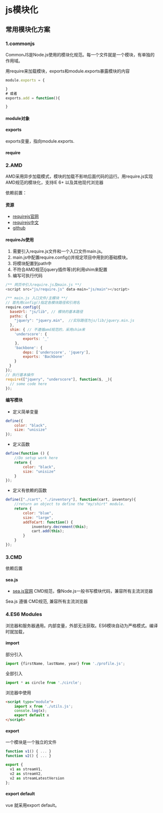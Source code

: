 # js模块化

## 常用模块化方案

### 1.commonjs

CommonJS是Node.js使用的模块化规范。每一个文件就是一个模块，有单独的作用域。

用require来加载模块，exports和module.exports暴露模块的内容

```javascript
module.exports = {

}
# 或者
exports.add = function(){

}
```

#### module对象

#### exports

exports变量，指向module.exports.

#### require

### 2.AMD

AMD采用异步加载模式，模块的加载不影响后面代码的运行。用require.js实现AMD规范的模块化，支持IE 6+ 以及其他现代浏览器

依赖前置：

#### 资源

* [requirejs官网](https://requirejs.org/docs/start.html)
* [requirejs中文](http://www.requirejs.cn/)
* [github](https://github.com/requirejs/requirejs)

#### requireJs使用

1. 需要引入require.js文件和一个入口文件main.js。
2. main.js中配置require.config()并规定项目中用到的基础模块。
3. 将模块配置到path中
4. 不符合AMD规范(jquery插件等)的利用shim来配置
5. 编写可执行代码

```javascript
/** 网页中引入require.js及main.js **/
<script src="js/require.js" data-main="js/main"></script>

/** main.js 入口文件/主模块 **/
// 首先用config()指定各模块路径和引用名
require.config({
  baseUrl: "js/lib", // 模块的基本路径
  paths: {
    "jquery": "jquery.min",  //实际路径为js/lib/jquery.min.js
  },
  shim: { // 不遵循amd规范的，采用shim来
    'underscore': {
        exports: '_'
　　 },
    'backbone': {
        deps: ['underscore', 'jquery'],
        exports: 'Backbone'
    }
　}
});
// 执行基本操作
require(["jquery", "underscore"], function($, _){
  // some code here
});

```

#### 编写模块

* 定义简单变量

```javascript
define({
    color: "black",
    size: "unisize"
});
```

* 定义函数

```javascript
define(function () {
    //Do setup work here
    return {
        color: "black",
        size: "unisize"
    }
});
```

* 定义有依赖的函数

```javascript
define(["./cart", "./inventory"], function(cart, inventory){
    //return an object to define the "my/shirt" module.
    return {
        color: "blue",
        size: "large",
        addToCart: function() {
            inventory.decrement(this);
            cart.add(this);
        }
    }
});
```

### 3.CMD

依赖后置

#### sea.js

* [sea.js官网](https://seajs.github.io/seajs/docs/) CMD规范，像Node.js一般书写模块代码，兼容所有主流浏览器

Sea.js 遵循 CMD规范, 兼容所有主流浏览器  

### 4.ES6 Modules

浏览器和服务器通用。内部变量，外部无法获取。ES6模块自动为严格模式。编译时就加载，

#### import

部分引入

```javascript
import {firstName, lastName, year} from './profile.js';
```

全部引入

```javascript
import * as circle from './circle';
```

浏览器中使用

``` html
<script type="module">
    import x from './utils.js';
    console.log(x);
    export default x
</script>
```

#### export

一个模块是一个独立的文件

```javascript
function v1() { ... }
function v2() { ... }

export {
  v1 as streamV1,
  v2 as streamV2,
  v2 as streamLatestVersion
};
```

#### export default

vue 就采用export default。

